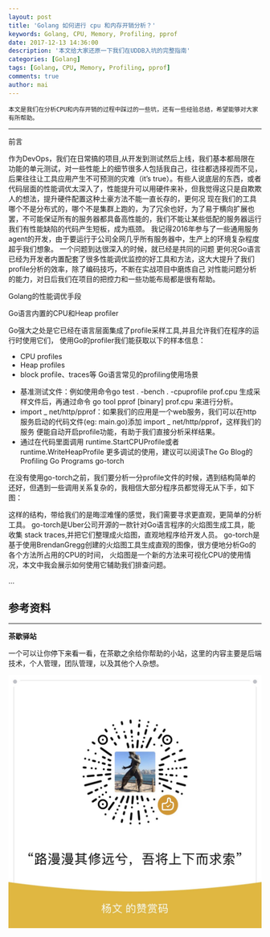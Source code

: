 ```yaml
---
layout: post
title: 'Golang 如何进行 cpu 和内存开销分析？'
keywords: Golang, CPU, Memory, Profiling, pprof
date: 2017-12-13 14:36:00
description: '本文给大家还原一下我们在UDDB入坑的完整指南'
categories: [Golang]
tags: [Golang, CPU, Memory, Profiling, pprof]
comments: true
author: mai
---
```


    本文是我们在分析CPU和内存开销的过程中踩过的一些坑，还有一些经验总结，希望能够对大家有所帮助。

----

前言

作为DevOps，我们在日常搞的项目,从开发到测试然后上线，我们基本都局限在功能的单元测试，对一些性能上的细节很多人包括我自己，往往都选择视而不见， 后果往往让工具应用产生不可预测的灾难（it’s true）。有些人说底层的东西，或者代码层面的性能调优太深入了，性能提升可以用硬件来补，但我觉得这只是自欺欺人的想法，提升硬件配置这种土豪方法不能一直长存的，更何况 现在我们的工具哪个不是分布式的，哪个不是集群上跑的，为了冗余也好，为了易于横向扩展也罢，不可能保证所有的服务器都具备高性能的，我们不能让某些低配的服务器运行我们有性能缺陷的代码产生短板，成为瓶颈。
我记得2016年参与了一些通用服务agent的开发，由于要运行于公司全网几乎所有服务器中，生产上的环境复杂程度超乎我们想象。
一个问题到达很深入的时候，就已经是共同的问题
更何况Go语言已经为开发者内置配套了很多性能调优监控的好工具和方法，这大大提升了我们profile分析的效率，除了编码技巧，不断在实战项目中磨炼自己 对性能问题分析的能力，对日后我们在项目的把控力和一些功能布局都是很有帮助。

Golang的性能调优手段

Go语言内置的CPU和Heap profiler

Go强大之处是它已经在语言层面集成了profile采样工具,并且允许我们在程序的运行时使用它们，
使用Go的profiler我们能获取以下的样本信息：
* CPU profiles
* Heap profiles
* block profile、traces等
Go语言常见的profiling使用场景

<!--more-->

* 基准测试文件：例如使用命令go test . -bench . -cpuprofile prof.cpu 生成采样文件后，再通过命令 go tool pprof [binary] prof.cpu 来进行分析。
* import _ net/http/pprof：如果我们的应用是一个web服务，我们可以在http服务启动的代码文件(eg: main.go)添加 import _ net/http/pprof，这样我们的服务 便能自动开启profile功能，有助于我们直接分析采样结果。
* 通过在代码里面调用 runtime.StartCPUProfile或者runtime.WriteHeapProfile
更多调试的使用，建议可以阅读The Go Blog的 Profiling Go Programs
go-torch

在没有使用go-torch之前，我们要分析一分profile文件的时候，遇到结构简单的还好，但遇到一些调用关系复杂的，我相信大部分程序员都觉得无从下手，如下图：

这样的结构，带给我们的是晦涩难懂的感觉，我们需要寻求更直观，更简单的分析工具。
go-torch是Uber公司开源的一款针对Go语言程序的火焰图生成工具，能收集 stack traces,并把它们整理成火焰图，直观地程序给开发人员。
go-torch是基于使用BrendanGregg创建的火焰图工具生成直观的图像，很方便地分析Go的各个方法所占用的CPU的时间， 火焰图是一个新的方法来可视化CPU的使用情况，本文中我会展示如何使用它辅助我们排查问题。

...

## 参考资料 ##



----

**茶歇驿站**

一个可以让你停下来看一看，在茶歇之余给你帮助的小站，这里的内容主要是后端技术，个人管理，团队管理，以及其他个人杂想。


![打赏](https://raw.githubusercontent.com/yangwenmai/maiyang.me/master/blog/money.jpg)
